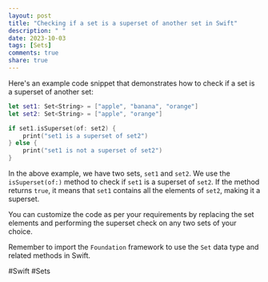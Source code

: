 ```yaml
---
layout: post
title: "Checking if a set is a superset of another set in Swift"
description: " "
date: 2023-10-03
tags: [Sets]
comments: true
share: true
---
```


Here's an example code snippet that demonstrates how to check if a set is a superset of another set:

```swift
let set1: Set<String> = ["apple", "banana", "orange"]
let set2: Set<String> = ["apple", "orange"]

if set1.isSuperset(of: set2) {
    print("set1 is a superset of set2")
} else {
    print("set1 is not a superset of set2")
}
```

In the above example, we have two sets, `set1` and `set2`. We use the `isSuperset(of:)` method to check if `set1` is a superset of `set2`. If the method returns `true`, it means that `set1` contains all the elements of `set2`, making it a superset.

You can customize the code as per your requirements by replacing the set elements and performing the superset check on any two sets of your choice.

Remember to import the `Foundation` framework to use the `Set` data type and related methods in Swift.

#Swift #Sets